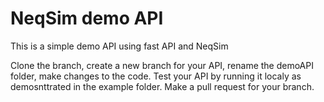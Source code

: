 # NeqSim demo API
This is a simple demo API using fast API and NeqSim

Clone the branch, create a new branch for your API, rename the demoAPI folder, make changes to the code. Test your API by running it localy as demosnttrated in the example folder. Make a pull request for your branch. 
